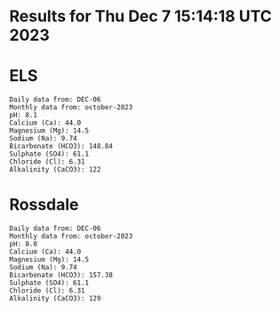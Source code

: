 # Results for Thu Dec  7 15:14:18 UTC 2023
# ELS
```
Daily data from: DEC-06
Monthly data from: october-2023
pH: 8.1
Calcium (Ca): 44.0
Magnesium (Mg): 14.5
Sodium (Na): 9.74
Bicarbonate (HCO3): 148.84
Sulphate (SO4): 61.1
Chloride (Cl): 6.31
Alkalinity (CaCO3): 122
```
# Rossdale
```
Daily data from: DEC-06
Monthly data from: october-2023
pH: 8.0
Calcium (Ca): 44.0
Magnesium (Mg): 14.5
Sodium (Na): 9.74
Bicarbonate (HCO3): 157.38
Sulphate (SO4): 61.1
Chloride (Cl): 6.31
Alkalinity (CaCO3): 129
```
